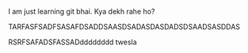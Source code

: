 I am just learning git bhai. Kya dekh rahe ho?





TARFASFSADFSASAFDSADDSAASDSADASDASDADSDSAADSASDDAS

RSRFSAFADSFASSADdddddddd twesla
